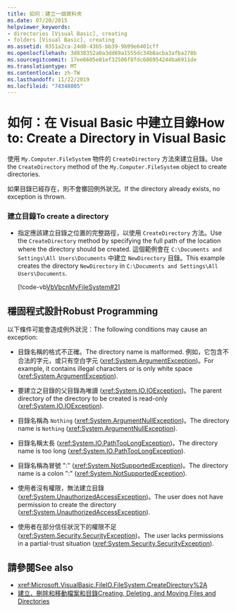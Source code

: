 ```yaml
---
title: 如何：建立一個資料夾
ms.date: 07/20/2015
helpviewer_keywords:
- directories [Visual Basic], creating
- folders [Visual Basic], creating
ms.assetid: 0351a2ca-24d8-43b5-bb39-9b99e6401cff
ms.openlocfilehash: 3d838352a0a3dd69a1555dc34b8acba3afba278b
ms.sourcegitcommit: 17ee6605e01ef32506f8fdc686954244ba6911de
ms.translationtype: MT
ms.contentlocale: zh-TW
ms.lasthandoff: 11/22/2019
ms.locfileid: "74348805"
---
```

# <a name="how-to-create-a-directory-in-visual-basic"></a><span data-ttu-id="f357e-102">如何：在 Visual Basic 中建立目錄</span><span class="sxs-lookup"><span data-stu-id="f357e-102">How to: Create a Directory in Visual Basic</span></span>

<span data-ttu-id="f357e-103">使用 `My.Computer.FileSystem` 物件的 `CreateDirectory` 方法來建立目錄。</span><span class="sxs-lookup"><span data-stu-id="f357e-103">Use the `CreateDirectory` method of the `My.Computer.FileSystem` object to create directories.</span></span>  
  
 <span data-ttu-id="f357e-104">如果目錄已經存在，則不會擲回例外狀況。</span><span class="sxs-lookup"><span data-stu-id="f357e-104">If the directory already exists, no exception is thrown.</span></span>  
  
### <a name="to-create-a-directory"></a><span data-ttu-id="f357e-105">建立目錄</span><span class="sxs-lookup"><span data-stu-id="f357e-105">To create a directory</span></span>  
  
- <span data-ttu-id="f357e-106">指定應該建立目錄之位置的完整路徑，以使用 `CreateDirectory` 方法。</span><span class="sxs-lookup"><span data-stu-id="f357e-106">Use the `CreateDirectory` method by specifying the full path of the location where the directory should be created.</span></span> <span data-ttu-id="f357e-107">這個範例會在 `C:\Documents and Settings\All Users\Documents` 中建立 `NewDirectory` 目錄。</span><span class="sxs-lookup"><span data-stu-id="f357e-107">This example creates the directory `NewDirectory` in `C:\Documents and Settings\All Users\Documents`.</span></span>  
  
     [!code-vb[VbVbcnMyFileSystem#2](~/samples/snippets/visualbasic/VS_Snippets_VBCSharp/VbVbcnMyFileSystem/VB/Class1.vb#2)]  
  
## <a name="robust-programming"></a><span data-ttu-id="f357e-108">穩固程式設計</span><span class="sxs-lookup"><span data-stu-id="f357e-108">Robust Programming</span></span>  

 <span data-ttu-id="f357e-109">以下條件可能會造成例外狀況：</span><span class="sxs-lookup"><span data-stu-id="f357e-109">The following conditions may cause an exception:</span></span>  
  
- <span data-ttu-id="f357e-110">目錄名稱的格式不正確。</span><span class="sxs-lookup"><span data-stu-id="f357e-110">The directory name is malformed.</span></span> <span data-ttu-id="f357e-111">例如，它包含不合法的字元，或只有空白字元 (<xref:System.ArgumentException>)。</span><span class="sxs-lookup"><span data-stu-id="f357e-111">For example, it contains illegal characters or is only white space (<xref:System.ArgumentException>).</span></span>  
  
- <span data-ttu-id="f357e-112">要建立之目錄的父目錄為唯讀 (<xref:System.IO.IOException>)。</span><span class="sxs-lookup"><span data-stu-id="f357e-112">The parent directory of the directory to be created is read-only (<xref:System.IO.IOException>).</span></span>  
  
- <span data-ttu-id="f357e-113">目錄名稱為 `Nothing` (<xref:System.ArgumentNullException>)。</span><span class="sxs-lookup"><span data-stu-id="f357e-113">The directory name is `Nothing` (<xref:System.ArgumentNullException>).</span></span>  
  
- <span data-ttu-id="f357e-114">目錄名稱太長 (<xref:System.IO.PathTooLongException>)。</span><span class="sxs-lookup"><span data-stu-id="f357e-114">The directory name is too long (<xref:System.IO.PathTooLongException>).</span></span>  
  
- <span data-ttu-id="f357e-115">目錄名稱為冒號 ":" (<xref:System.NotSupportedException>)。</span><span class="sxs-lookup"><span data-stu-id="f357e-115">The directory name is a colon ":" (<xref:System.NotSupportedException>).</span></span>  
  
- <span data-ttu-id="f357e-116">使用者沒有權限，無法建立目錄 (<xref:System.UnauthorizedAccessException>)。</span><span class="sxs-lookup"><span data-stu-id="f357e-116">The user does not have permission to create the directory (<xref:System.UnauthorizedAccessException>).</span></span>  
  
- <span data-ttu-id="f357e-117">使用者在部分信任狀況下的權限不足 (<xref:System.Security.SecurityException>)。</span><span class="sxs-lookup"><span data-stu-id="f357e-117">The user lacks permissions in a partial-trust situation (<xref:System.Security.SecurityException>).</span></span>  
  
## <a name="see-also"></a><span data-ttu-id="f357e-118">請參閱</span><span class="sxs-lookup"><span data-stu-id="f357e-118">See also</span></span>

- <xref:Microsoft.VisualBasic.FileIO.FileSystem.CreateDirectory%2A>
- [<span data-ttu-id="f357e-119">建立、刪除和移動檔案和目錄</span><span class="sxs-lookup"><span data-stu-id="f357e-119">Creating, Deleting, and Moving Files and Directories</span></span>](../../../../visual-basic/developing-apps/programming/drives-directories-files/creating-deleting-and-moving-files-and-directories.md)
